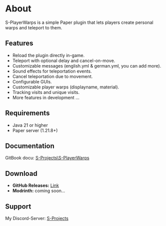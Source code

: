 # About
S-PlayerWarps is a simple Paper plugin that lets players create personal warps and teleport to them.

## Features
- Reload the plugin directly in-game.
- Teleport with optional delay and cancel-on-move.
- Customizable messages (english.yml & german.yml, you can add more).
- Sound effects for teleportation events.
- Cancel teleportation due to movement.
- Configurable GUIs.
- Customizable player warps (displayname, material).
- Tracking visits and unique visits.
- More features in development ...

## Requirements
- Java 21 or higher
- Paper server (1.21.8+)

## Documentation
GitBook docu: [S-Projects\S-PlayerWarps](https://s-projects.gitbook.io/s-projects/s-playerwarps/home)

## Download
- **GitHub Releases:** [Link](https://github.com/Losterixx/S-PlayerWarps/releases)
- **Modrinth:** coming soon...

## Support
My Discord-Server: [S-Projects](https://discord.gg/gnGsUAwp76)
